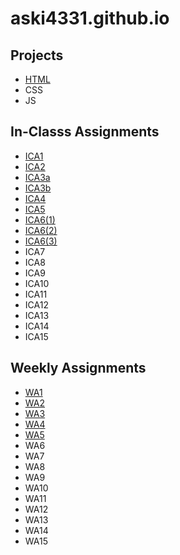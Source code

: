 # aski4331.github.io


## Projects


* [HTML](https://aski4331.github.io/html-midterm/page5.html)
* CSS
* JS

## In-Classs Assignments


* [ICA1](https://aski4331.github.io/ica/ica1.pdf)
* [ICA2](https://aski4331.github.io/ica/ica2.pdf)
* [ICA3a](https://aski4331.github.io/ica/ica3a.html)
* [ICA3b](https://aski4331.github.io/ica/ica3b.html)
* [ICA4](https://aski4331.github.io/ica/ica4.html)
* [ICA5](https://aski4331.github.io/ica/ica5/ica5.html)
* [ICA6(1)](https://aski4331.github.io/ica/ica6/ica6-part1.html)
* [ICA6(2)](https://aski4331.github.io/ica/ica6/ica6-part2.html)
* [ICA6(3)](https://aski4331.github.io/ica/ica6/ica6-part3.html)
* ICA7
* ICA8
* ICA9
* ICA10
* ICA11
* ICA12
* ICA13
* ICA14
* ICA15


## Weekly Assignments


* [WA1](https://aski4331.github.io/wa/wa1.html)
* [WA2](https://aski4331.github.io/wa/wa2.html)
* [WA3](https://aski4331.github.io/wa/wa3.html)
* [WA4](https://aski4331.github.io/wa/wa4.html)
* [WA5](https://aski4331.github.io/wa/wa5.html)
* WA6
* WA7
* WA8
* WA9
* WA10
* WA11
* WA12
* WA13
* WA14
* WA15